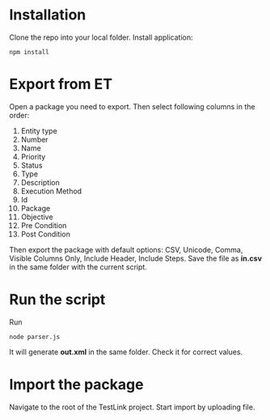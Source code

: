 # Installation
Clone the repo into your local folder. Install application:
```
npm install
```

# Export from ET
Open a package you need to export. Then select following columns in the order:
1.  Entity type
2.  Number
3.  Name
4.  Priority
5.  Status
6.  Type
7.  Description
8.  Execution Method
9.  Id
10.  Package
11.  Objective
12.  Pre Condition
13.  Post Condition

Then export the package with default options: CSV, Unicode, Comma, Visible Columns Only, Include Header, Include Steps.
Save the file as __in.csv__ in the same folder with the current script.

# Run the script
Run
```
node parser.js
```
It will generate __out.xml__ in the same folder. Check it for correct values.

# Import the package
Navigate to the root of the TestLink project. Start import by uploading file.
